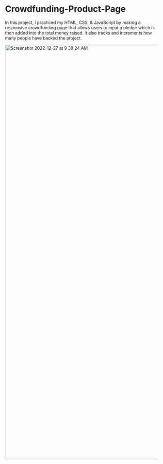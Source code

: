 # Crowdfunding-Product-Page
In this project, I practiced my HTML, CSS, &amp; JavaScript by making a responsive crowdfunding page that allows users to input a pledge which is then added into the total money raised. It also tracks and increments how many people have backed the project.


<img width="1360" alt="Screenshot 2022-12-27 at 9 38 24 AM" src="https://user-images.githubusercontent.com/96601148/209681854-6047db48-010c-4891-b002-ec606cb9a809.png">
